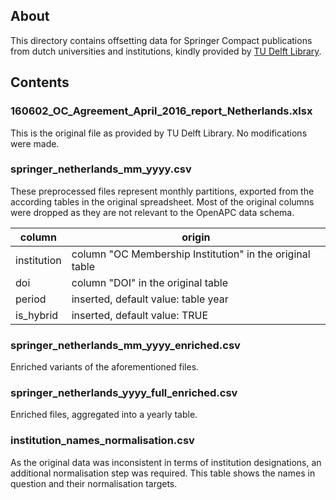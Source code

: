 ## About

This directory contains offsetting data for Springer Compact publications from dutch universities and institutions, kindly provided by [TU Delft Library](http://www.library.tudelft.nl/en/).

## Contents

### 160602_OC_Agreement_April_2016_report_Netherlands.xlsx

This is the original file as provided by TU Delft Library. No modifications were made.

### springer_netherlands_mm_yyyy.csv

These preprocessed files represent monthly partitions, exported from the according tables in the original spreadsheet. Most of the original columns were dropped as they are not relevant to the OpenAPC data schema.

column      | origin
------------|---------------------------------------------------------
institution | column "OC Membership Institution" in the original table
doi         | column "DOI" in the original table
period      | inserted, default value: table year
is_hybrid   | inserted, default value: TRUE

### springer_netherlands_mm_yyyy_enriched.csv

Enriched variants of the aforementioned files.

### springer_netherlands_yyyy_full_enriched.csv

Enriched files, aggregated into a yearly table.

### institution_names_normalisation.csv

As the original data was inconsistent in terms of institution designations, an additional normalisation step was required. This table shows the names in question and their normalisation targets.  
